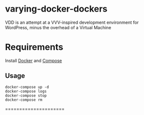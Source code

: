 # varying-docker-dockers

VDD is an attempt at a VVV-inspired development environment for WordPress, minus the overhead of a Virtual Machine

# Requirements
Install [Docker] and [Compose]

## Usage
```
docker-compose up -d
docker-compose logs
docker-compose stop
docker-compose rm
```

=====================

[Docker]:                      https://www.docker.io/
[Compose]:                     http://docs.docker.com/compose/install/
